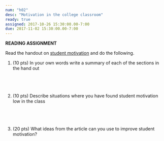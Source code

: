 ```yaml
---
num: "h02"
desc: "Motivation in the college classroom"
ready: true 
assigned: 2017-10-26 15:30:00.00-7:00
due: 2017-11-02 15:30:00.00-7:00
---
```


<b>READING ASSIGNMENT</b>

Read the handout on [student motivation](MotivationHandout.pdf) and do the following. 

<ol>



<li style="padding-bottom:5em;">(10 pts) In your own words write a summary of each of the sections in the hand out
</li>

<li style="padding-bottom:5em;">(10 pts) Describe situations where you have found student motivation low in the class


</li>

<li style="padding-bottom:5em;">(20 pts) What ideas from the article can you use to improve student motivation?
</li>


</ol>

